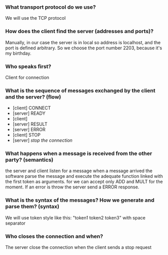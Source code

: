 ### What transport protocol do we use? 
We will use the TCP protocol
### How does the client find the server (addresses and ports)?
Manually, in our case the server is in local so address is localhost, and the port is defined arbitrary. 
So we choose the port number 2203, because it's my birthday.
### Who speaks first?
Client for connection
### What is the sequence of messages exchanged by the client and the server? (flow)
- [client] CONNECT
- [server] READY
- [client] <operation> <num1> <num2>
- [server] RESULT <result>
- [server] ERROR <status>
- [client] STOP
- [server] _stop the connection_
### What happens when a message is received from the other party? (semantics)
the server and client listen for a message when a message arrived the software parse the message and execute the adequate function linked with the first token as arguments.
for <operation> we can accept only ADD and MULT for the moment. 
If an error is throw the server send a ERROR response. 
### What is the syntax of the messages? How we generate and parse them? (syntax)
 We will use token style like this: "token1 token2 token3" with space separator
### Who closes the connection and when?
The server close the connection when the client sends a stop request